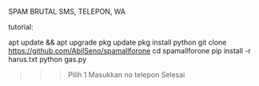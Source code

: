 
SPAM BRUTAL SMS, TELEPON, WA

tutorial:

apt update && apt upgrade
pkg update
pkg install python
git clone https://github.com/AbilSeno/spamallforone
cd spamallforone
pip install -r harus.txt
python gas.py
>>> Pilih 1
>>> Masukkan no telepon
>>> Selesai
